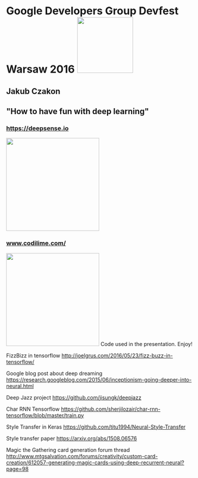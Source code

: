 # Google Developers Group Devfest Warsaw 2016 <img src="https://lh3.googleusercontent.com/uYKoyPJ_MnOG5f0xPHPUWIkK7y2rFksB2ZJYRX0f5NQ5W5RNWT8eKmY7MBfdQRd2s3Qn20Oz1QKOra-JBJ04kw-BtHUo6iY=s888" width="150"> 
## Jakub Czakon
## "How to have fun with deep learning"

### https://deepsense.io 

<img src="https://deepsense.io/wp-content/uploads/2016/11/ds.io-logo-big.png" width="250"> 

### www.codilime.com/
<img src="https://www.codilime.com/wp-content/uploads/2016/03/codilime-color-logo-white-background-300-jpg.jpg" width="250">
Code used in the presentation. 
Enjoy!

FizzBizz in tensorflow http://joelgrus.com/2016/05/23/fizz-buzz-in-tensorflow/

Google blog post about deep dreaming https://research.googleblog.com/2015/06/inceptionism-going-deeper-into-neural.html

Deep Jazz project https://github.com/jisungk/deepjazz

Char RNN Tensorflow https://github.com/sherjilozair/char-rnn-tensorflow/blob/master/train.py

Style Transfer in Keras https://github.com/titu1994/Neural-Style-Transfer

Style transfer paper https://arxiv.org/abs/1508.06576

Magic the Gathering card generation forum thread http://www.mtgsalvation.com/forums/creativity/custom-card-creation/612057-generating-magic-cards-using-deep-recurrent-neural?page=98



